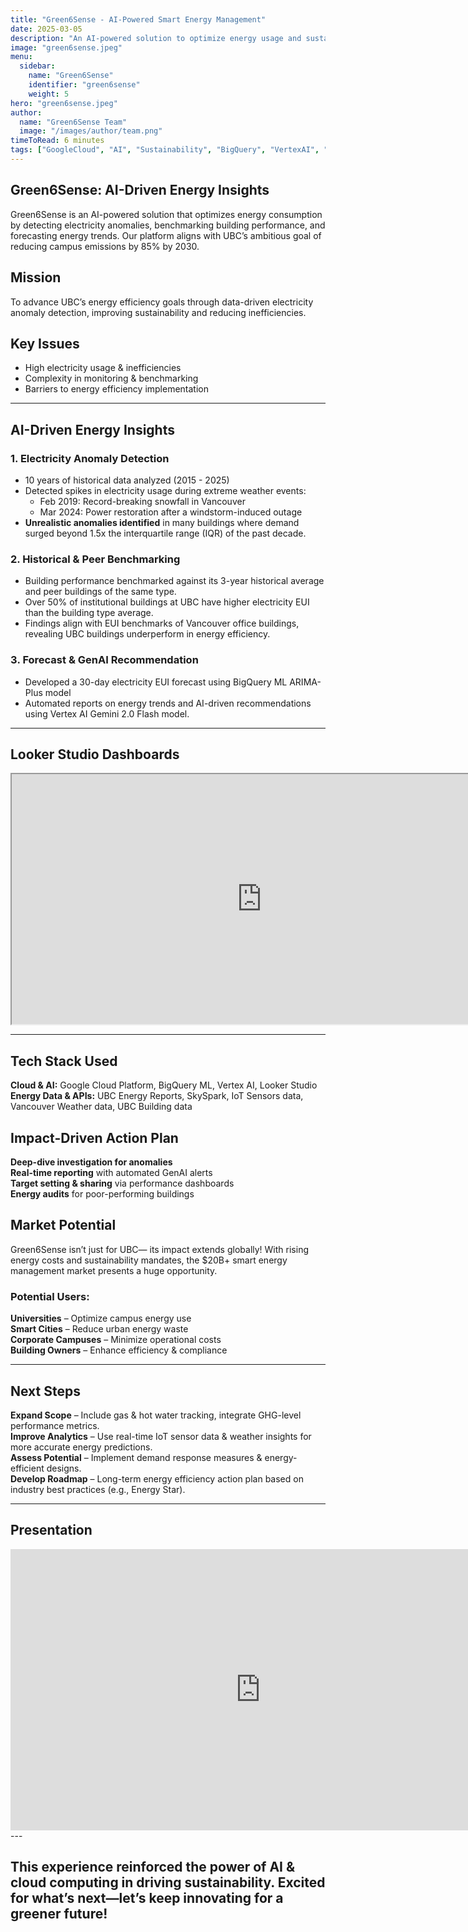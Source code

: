 ```yaml
---
title: "Green6Sense - AI-Powered Smart Energy Management"
date: 2025-03-05
description: "An AI-powered solution to optimize energy usage and sustainability across UBC’s campus."
image: "green6sense.jpeg"
menu:
  sidebar:
    name: "Green6Sense"
    identifier: "green6sense"
    weight: 5
hero: "green6sense.jpeg"
author:
  name: "Green6Sense Team"
  image: "/images/author/team.png"
timeToRead: 6 minutes
tags: ["GoogleCloud", "AI", "Sustainability", "BigQuery", "VertexAI", "LookerStudio", "Hackathon", "Energy Management"]
---
```


## Green6Sense: AI-Driven Energy Insights  
Green6Sense is an AI-powered solution that optimizes energy consumption by detecting electricity anomalies, benchmarking building performance, and forecasting energy trends. Our platform aligns with UBC’s ambitious goal of reducing campus emissions by 85% by 2030.

## Mission  
To advance UBC’s energy efficiency goals through data-driven electricity anomaly detection, improving sustainability and reducing inefficiencies.

## Key Issues  
- High electricity usage & inefficiencies  
- Complexity in monitoring & benchmarking  
- Barriers to energy efficiency implementation  

---

## AI-Driven Energy Insights  

### 1️. Electricity Anomaly Detection
- 10 years of historical data analyzed (2015 - 2025)
- Detected spikes in electricity usage during extreme weather events:
  - Feb 2019: Record-breaking snowfall in Vancouver  
  - Mar 2024: Power restoration after a windstorm-induced outage  
- **Unrealistic anomalies identified** in many buildings where demand surged beyond 1.5x the interquartile range (IQR) of the past decade.

### 2️. Historical & Peer Benchmarking
- Building performance benchmarked against its 3-year historical average and peer buildings of the same type.  
- Over 50% of institutional buildings at UBC have higher electricity EUI than the building type average.  
- Findings align with EUI benchmarks of Vancouver office buildings, revealing UBC buildings underperform in energy efficiency.

### 3️. Forecast & GenAI Recommendation
- Developed a 30-day electricity EUI forecast using BigQuery ML ARIMA-Plus model 
- Automated reports on energy trends and AI-driven recommendations using Vertex AI Gemini 2.0 Flash model.

---
## Looker Studio Dashboards  
<iframe src="https://drive.google.com/file/d/1CSUrEncvawvoY_fobYfX1Lz5S5C1BiPp/preview" width="800" height="400" allow="autoplay"></iframe>  

---

## Tech Stack Used

**Cloud & AI:** Google Cloud Platform, BigQuery ML, Vertex AI, Looker Studio  
**Energy Data & APIs:** UBC Energy Reports, SkySpark, IoT Sensors data, Vancouver Weather data, UBC Building data  

## Impact-Driven Action Plan  

**Deep-dive investigation for anomalies**  
**Real-time reporting** with automated GenAI alerts  
**Target setting & sharing** via performance dashboards  
**Energy audits** for poor-performing buildings  

## Market Potential  
Green6Sense isn’t just for UBC— its impact extends globally! With rising energy costs and sustainability mandates, the $20B+ smart energy management market presents a huge opportunity.

### Potential Users:  
**Universities** – Optimize campus energy use  
**Smart Cities** – Reduce urban energy waste  
**Corporate Campuses** – Minimize operational costs  
**Building Owners** – Enhance efficiency & compliance  

---

## Next Steps  

**Expand Scope** – Include gas & hot water tracking, integrate GHG-level performance metrics.  
**Improve Analytics** – Use real-time IoT sensor data & weather insights for more accurate energy predictions.  
**Assess Potential** – Implement demand response measures & energy-efficient designs.  
**Develop Roadmap** – Long-term energy efficiency action plan based on industry best practices (e.g., Energy Star).  

---
## Presentation  
<iframe src="https://docs.google.com/presentation/d/e/2PACX-1vQMBbZxJK0Dyt5oF4_q6xvIDsSAuy0LGoFA_puQOtzHpHi5QZKZvqELhJmwzWTfcA/embed?start=true&loop=true&delayms=3000" frameborder="0" width="800" height="450" allowfullscreen="true" mozallowfullscreen="true" webkitallowfullscreen="true"></iframe>  
---

## This experience reinforced the power of AI & cloud computing in driving sustainability. Excited for what’s next—let’s keep innovating for a greener future!   

